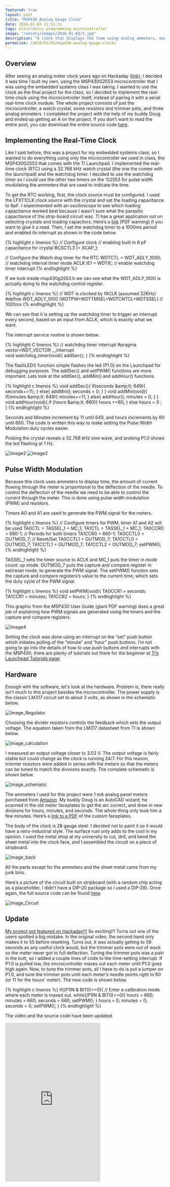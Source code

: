 ```yaml
---
featured: true
layout: post
title: "MSP430 Analog Gauge Clock"
date: 2016-01-03 11:11:11
tags: electronics programming microcontroller
image: "/assets/images/2016-01-03/1.jpg"
description: "A clock that displays the time using analog ammeters, made with the MSP430 microcontroller. This was a final project for a class, but it was a lot of fun, and has a really cool steampunk look to it."
permalink: /2016/01/03/msp430-analog-gauge-clock/
---
```


Overview
--------

After seeing an analog meter clock years ago on Hackaday ([link](http://hackaday.com/2012/08/24/volt-meter-clock-also-displays-the-temperature/)), I decided it was time I built my own, using the MSP430G2553 microcontroller that I was using the embedded systems class I was taking. I wanted to use the clock as the final project for the class, so I decided to implement the real-time clock using the microcontroller itself, instead of pairing it with a serial real-time clock module. The whole project consists of just the microcontroller, a watch crystal, some resistors and trimmer pots, and three analog ammeters. I completed the project with the help of my buddy Doug and ended up getting an A on the project. If you don’t want to read the entire post, you can download the entire source code [here](/assets/images/2016-01-03/main.c).

Implementing the Real-Time Clock
--------------------------------

Like I said before, this was a project for my embedded systems class, so I wanted to do everything using only the microcontroller we used in class, the MSP430G2553 that comes with the TI Launchpad. I implemented the real-time clock (RTC) using a 32.768 kHz watch crystal (the one the comes with the launchpad) and the watchdog timer. I decided to use the watchdog timer so I could use the other two timers on the ‘G2553 for pulse width modulating the ammeters that are used to indicate the time.

To get the RTC working, first, the clock source must be configured. I used the LFXT1CLK clock source with the crystal and set the loading capacitance to 6pF. I experimented with an oscilloscope to see which loading capacitance worked best because I wasn’t sure what the parasitic capacitance of the strip-board circuit was. TI has a great application not on selecting crystals and loading capacitors. Here’s a [link](http://www.ti.com/lit/an/slaa322d/slaa322d.pdf) (PDF warning) if you want to give it a read. Then, I set the watchdog timer to a 1000ms period and enabled its interrupt as shown in the code below.

{% highlight c linenos %}
// Configure clock
// enabling built in 6 pF capacitance for crystal
BCSCTL3 |= XCAP_1;            

// Configure the Watch dog timer for the RTC
WDTCTL = WDT_ADLY_1000;       // watchdog interval timer mode ACLK
IE1 = WDTIE;                  // enable watchdog timer interrupt
{% endhighlight %}

If we look inside msp430g2553.h we can see what the WDT_ADLY_1000 is actually doing to the watchdog control register.

{% highlight c linenos %}
// WDT is clocked by fACLK (assumed 32KHz)
#define WDT_ADLY_1000       (WDTPW+WDTTMSEL+WDTCNTCL+WDTSSEL) // 1000ms
{% endhighlight %}

We can see that it is setting up the watchdog timer to trigger an interrupt every second, based on an input from ACLK, which is exactly what we want.

The interrupt service routine is shown below.

{% highlight C linenos %}
// watchdog timer interrupt
#pragma vector=WDT_VECTOR __interrupt  
void watchdog_timer(void){
  addSec();
}
{% endhighlight %}


The flashLED() function simple flashes the led (P1.0) on the Launchpad for debugging purposes. The addSec() and setPWM() functions are more important. Lets look at the addSec(), addMin() and addHour() functions.

{% highlight c linenos %}
void addSec(){
  if(seconds &amp;amp;lt; 649){
    seconds+=11;;
  }
  else{
    addMin();
    seconds = 0;
  }
}
void addMin(void){
  if(minutes &amp;amp;lt; 649){
    minutes+=11;
  }
  else{
    addHour();
    minutes = 0;
  }
}
void addHour(void){
  if (hours &amp;amp;lt; 660){
    hours +=60;
  }
  else hours = 0 ;
}
{% endhighlight %}

Seconds and Minutes increment by 11 until 649, and hours increments by 60 until 660. The code is written this way to make setting the Pulse Width Modulation duty cycles easier.

Probing the crystal reveals a 32.768 kHz sine wave, and probing P1.0 shows the led flashing at 1 Hz.

![Image2](/assets/images/2016-01-03/2.jpg)
![Image2](/assets/images/2016-01-03/3.jpg)

Pulse Width Modulation
----------------------

Because this clock uses ammeters to display time, the amount of current flowing through the meter is proportional to the deflection of the needle. To control the deflection of the needle we need to be able to control the current through the meter. This is done using pulse width modulation (PWM) and resistors.

Timers A0 and A1 are used to generate the PWM signal for the meters.

{% highlight c linenos %}
// Configure timers for PWM, timer A1 and A2 will be used
TA0CTL = TASSEL_1 + MC_1;
TA1CTL = TASSEL_1 + MC_1;
TA0CCR0 = 660-1;              // Periods for both timers
TA1CCR0 = 660-1;
TA0CCTL0 = OUTMOD_7;          // Reset/Set
TA0CCTL1 = OUTMOD_7;
TA1CCTL0 = OUTMOD_7;
TA1CCTL1 = OUTMOD_7;
TA1CCTL2 = OUTMOD_7;
setPWM();
{% endhighlight %}

TASSEL_1 sets the timer source to ACLK and MC_1 puts the timer in mode count: up mode. OUTMOD_7 puts the capture and compare register in set/reset mode, to generate the PWM signal.
The setPWM() function sets the capture and compare registers’s value to the current time, which sets the duty cycle of the PWM signal.

{% highlight c linenos %}
void setPWM(void){
  TA0CCR1 = seconds;
  TA1CCR1 = minutes;
  TA1CCR2 = hours;
}
{% endhighlight %}

This graphic from the MSP430 User Guide (giant PDF warning) does a great job of explaining how PWM signals are generated using the timers and the capture and compare registers.

![Image4](/assets/images/2016-01-03/4.png)

Setting the clock was done using an interrupt on the “set” push button which initiates polling of the “minute” and “hour” push buttons. I’m not going to go into the details of how to use push buttons and interrupts with the MSP430, there are plenty of tutorials out there for the beginner at [TI’s Launchpad Tutorials page](https://training.ti.com/getting-started-msp430g2553-value-line-launchpad-workshop-series).

Hardware
--------

Enough with the software, let's look at the hardware. Problem is, there really isn’t much to this project besides the microcontroller. The power supply is the classic LM317 circuit set to about 3 volts, as shown in the schematic below.

![Image_Regulator](/assets/images/2016-01-03/5.png)

Choosing the divider resistors controls the feedback which sets the output voltage. The equation taken from the LM317 datasheet from TI is shown below.

![Image_calculation](/assets/images/2016-01-03/6.png)

I measured an output voltage closer to 3.03 V. The output voltage is fairly stable but could change as the clock is running 24/7. For this reason, trimmer resistors were added in series with the meters so that the meters can be tuned to match the divisions exactly. The complete schematic is shown below.

![Image_schematic](/assets/images/2016-01-03/7.png)

The ammeters I used for this project were 1 mA analog panel meters purchased from [Amazon](https://www.amazon.com/uxcell-Mounted-Current-Amperemeter-Measuring/dp/B0087YAZNS/ref=sr_1_5?ie=UTF8&qid=1451871624&sr=8-5&keywords=ammeter+analog+1mA). My buddy Doug is an AutoCAD wizard; he scanned in the old meter faceplates to get the arc correct, and drew in new divisions for hours, minutes, and seconds. The whole thing only took him a few minutes. Here’s a [link to a PDF](/assets/images/analog-meters.pdf) of the custom faceplates.

The body of the clock is 28 gauge steel. I decided not to paint it so it would have a retro-industrial style. The surface rust only adds to the cool in my opinion. I used the metal shop at my university to cut, drill, and bend the sheet metal into the clock face, and I assembled the circuit on a piece of stripboard.

![Image_back](/assets/images/2016-01-03/8.jpg)

All the parts except for the ammeters and the sheet metal came from my junk bins.

Here’s a picture of the circuit built on stripboard (with a random chip acting as a placeholder, I didn’t have a DIP-20 package so I used a DIP-28). Once again, the full source code
can be found [here](/assets/images/2016-01-03/main.c).

![Image_Circuit](/assets/images/2016-01-03/9.png)

Update
------

[My project got featured on Hackaday!!!](https://hackaday.com/2016/01/05/current-meter-shows-current-time/) So exciting!!! Turns out one of the users spotted a big mistake. In the original video, the second hand only makes it to 55 before resetting. Turns out, it was actually getting to 59 seconds as any useful clock would, but the trimmer pots were out of wack so the meter never got to full deflection. Tuning the trimmer pots was a pain in the butt, so I added a couple lines of code to the time-setting interrupt. If P1.0 is pulled low, the microcontroller maxes out each meter until P1.0 goes high again. Now, to tune the trimmer pots, all I have to do is put a jumper on P1.0, and tune the trimmer pots until each meter’s needle points right to 60 (or 11 for the hours' meter). The new code is shown below.

{% highlight c linenos %}
if((P1IN & BIT0)==0){
// Enter a calibration mode where each meter is maxed out.
while((P1IN & BIT0)==0){
  hours = 660;
  minutes = 660;
  seconds = 660;
  setPWM();
}
  hours = 0;
  minutes = 0;
  seconds = 0;
  setPWM();
}
{% endhighlight %}

The video and the source code have been updated.

<iframe height="500" src="https://www.youtube.com/embed/Us5rB6u8hQ8" frameborder="0" allow="accelerometer; autoplay; encrypted-media; gyroscope; picture-in-picture" allowfullscreen></iframe>
